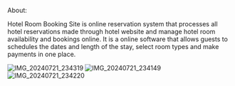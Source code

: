 About:

Hotel Room Booking Site is online reservation system that processes all hotel reservations made through hotel website and manage hotel room availability and bookings online.
It is a online software that allows guests to schedules the dates and length of the stay, select room types and make payments in one place.

![IMG_20240721_234319](https://github.com/user-attachments/assets/00e83e8d-3471-43a6-a9d5-3d7a76a1c038)
![IMG_20240721_234149](https://github.com/user-attachments/assets/f6fefb06-5aea-4165-8166-6d355467e7a6)
![IMG_20240721_234220](https://github.com/user-attachments/assets/26eefc0d-ad28-45a6-8e9e-43507cb3a834)

